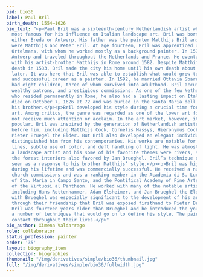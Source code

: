 ```yaml
---
pid: bio36
label: Paul Bril
birth_death: 1554–1626
bio_text: "<p>Paul Bril was a sixteenth-century Netherlandish artist who is today
  most famous for his influence on Italian landscape art. Bril was born in 1553, in
  either Breda or Antwerp. His father was the painter Matthijs Bril and his brothers
  were Matthijs and Peter Bril. At age fourteen, Bril was apprenticed under Damiaen
  Ortelmans, with whom he worked mostly as a background painter. In 1574, Bril left
  Antwerp and traveled throughout the Netherlands and France. He eventually reunited
  with his artist-brother Matthijs in Rome around 1582. Despite Matthijs’ unexpected
  death in 1583, Bril made the city his home until his own death about four decades
  later. It was here that Bril was able to establish what would grow to be a prolific
  and successful career as a painter. In 1592, he married Ottavia Sbarra and the pair
  had eight children, three of whom survived into adulthood. Bril accumulated honors,
  wealthy patrons, and prestigious commissions. As one of the few Netherlandish artists
  who resided permanently in Rome, he also had a lasting impact on Italian art. He
  died on October 7, 1626 at 72 and was buried in the Santa Maria dell'Anima alongside
  his brother.</p><p>Bril developed his style during a crucial time for landscape
  art. Among critics, the genre was regarded as one of the lower art forms and did
  not receive much attention or acclaim. In the art market, however, it was increasingly
  popular. Bril was inspired by the generation of Netherlandish artists that had come
  before him, including Matthijs Cock, Cornelis Massys, Hieronymus Cock, and especially
  Pieter Bruegel the Elder. But Bril also developed an elegant individual style that
  distinguished him from his contemporaries. His works are notable for their thin
  lines, subtle use of color, and deft handling of light. He was almost exclusively
  a landscape artist and his some of his favorite themes were rivers, seacoasts, and
  the forest interiors also favored by Jan Brueghel. Bril’s technique can also be
  seen as a response to his brother Matthijs’ style.</p><p>Bril was highly acclaimed
  during his lifetime and was commercially successful. He received a number of high-profile
  church commissions and was a ranking member in the Academia di S. Luca, the brotherhood
  of Sta. Maria in Campo Santo, and the Pontifical Academy of Fine Arts and Letters
  of the Virtuosi al Pantheon. He worked with many of the notable artists of his generation,
  including Hans Rottenhammer, Adam Elsheimer, and Jan Brueghel the Elder. His relationship
  with Brueghel was especially significant to the development of his art and it was
  through their friendship that Bril was exposed firsthand to Pieter Brueghel’s work.
  Bril was fourteen years older than Brueghel and he introduced the young artist to
  a number of techniques that would go on to define his style. The pair remained in
  contact throughout their lives.</p>"
bio_author: Ximena Valdarrago
role: collaborator
status_profession: painter
order: '35'
layout: biography_item
collection: biographies
thumbnail: "/img/derivatives/simple/bio36/thumbnail.jpg"
full: "/img/derivatives/simple/bio36/fullwidth.jpg"
---
```

